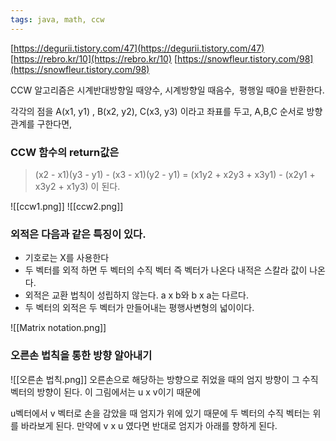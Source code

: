```yaml
---
tags: java, math, ccw
---
```

[https://degurii.tistory.com/47](https://degurii.tistory.com/47)
[https://rebro.kr/10](https://rebro.kr/10)
[https://snowfleur.tistory.com/98](https://snowfleur.tistory.com/98)


CCW 알고리즘은 시계반대방향일 때양수, 시계방향일 때음수,  평행일 때0을 반환한다.

각각의 점을 A(x1, y1) , B(x2, y2), C(x3, y3) 이라고 좌표를 두고, A,B,C 순서로 방향관계를 구한다면,

### CCW 함수의 return값은
>(x2 - x1)(y3 - y1) - (x3 - x1)(y2 - y1) 
>= (x1y2 + x2y3 + x3y1) - (x2y1 + x3y2 + x1y3) 이 된다.

![[ccw1.png]]
![[ccw2.png]]

### 외적은 다음과 같은 특징이 있다.
- 기호로는 X를 사용한다
- 두 벡터를 외적 하면 두 벡터의 수직 벡터 즉 벡터가 나온다 내적은 스칼라 값이 나온다.
- 외적은 교환 법칙이 성립하지 않는다. a x b와 b x a는 다르다.
- 두 벡터의 외적은 두 벡터가 만들어내는 평행사변형의 넓이이다.

![[Matrix notation.png]]

### 오른손 법칙을 통한 방향 알아내기
![[오른손 법칙.png]]
오른손으로 해당하는 방향으로 쥐었을 때의 엄지 방향이 그 수직 벡터의 방향이 된다. 이 그림에서는 u x v이기 때문에

u벡터에서 v 벡터로 손을 감았을 때 엄지가 위에 있기 때문에 두 벡터의 수직 벡터는 위를 바라보게 된다. 만약에 v x u 였다면 반대로 엄지가 아래를 향하게 된다.